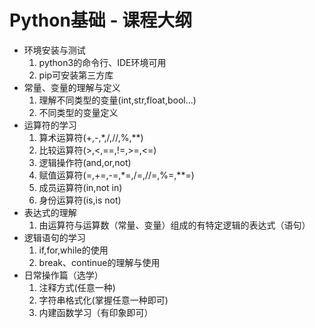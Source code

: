 # Python基础 - 课程大纲

- 环境安装与测试 
    1. python3的命令行、IDE环境可用
    1. pip可安装第三方库
- 常量、变量的理解与定义
    1. 理解不同类型的变量(int,str,float,bool...)
    1. 不同类型的变量定义
- 运算符的学习
    1. 算术运算符(+,-,*,/,//,%,**)
    1. 比较运算符(>,<,==,!=,>=,<=)
    1. 逻辑操作符(and,or,not)
    1. 赋值运算符(=,+=,-=,*=,/=,//=,%=,**=)
    1. 成员运算符(in,not in)
    1. 身份运算符(is,is not)
- 表达式的理解
    1. 由运算符与运算数（常量、变量）组成的有特定逻辑的表达式（语句）
- 逻辑语句的学习
    1. if,for,while的使用
    1. break、continue的理解与使用
- 日常操作篇（选学）
    1. 注释方式(任意一种)
    1. 字符串格式化(掌握任意一种即可)
    1. 内建函数学习（有印象即可）